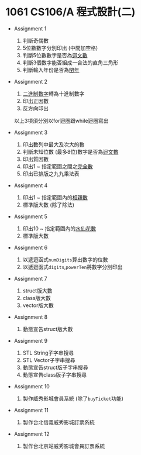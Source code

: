 # 1061 CS106/A 程式設計(二)
* Assignment 1
	1. 判斷奇偶數
	2. 5位數數字分別印出 (中間加空格)
	3. 判斷5位數數字是否為[迴文數](https://zh.wikipedia.org/wiki/回文数)
	4. 判斷3個數字能否組成一合法的直角三角形
	5. 判斷輸入年份是否為[閏年](https://zh.wikipedia.org/wiki/闰年)
* Assignment 2
	1. [二進制數字](https://zh.wikipedia.org/wiki/二进制#.E4.BA.8C.E8.BF.9B.E6.95.B8.E8.BD.AC.E6.88.90.E5.8D.81.E8.BF.9B.E6.95.B8)轉為十進制數字
	2. 印出正因數
	3. 反方向印出
	
	以上3項須分別以for迴圈跟while迴圈寫出
* Assignment 3
	1. 印出數列中最大及次大的數
	2. 判斷未知位數 (最多8位)數字是否為[迴文數](https://zh.wikipedia.org/wiki/回文数)
	3. 印出質因數
	4. 印出1 ~ 指定範圍之間之[完全數](https://zh.wikipedia.org/wiki/完全数)
	5. 印出已排版之九九乘法表
* Assignment 4 
	1. 印出1 ~ 指定範圍內的[相親數](https://zh.wikipedia.org/wiki/相亲数)
	2. 標準版大數 (除了除法)
* Assignment 5
	1. 印出10 ~ 指定範圍內的[水仙花數](https://zh.wikipedia.org/wiki/水仙花数)
	2. 標準版大數
* Assignment 6
	1. 以遞迴函式`numDigits`算出數字的位數
	2. 以遞迴函式`digits`,`powerTen`將數字分別印出
* Assignment 7
	1. struct版大數
	2. class版大數
	3. vector版大數
* Assignment 8
	1. 動態宣告struct版大數
* Assignment 9
	1. STL String子字串搜尋
	2. STL Vector子字串搜尋
	3. 動態宣告struct版子字串搜尋
	4. 動態宣告class版子字串搜尋
* Assignment 10
	1. 製作威秀影城會員系統 (除了`buyTicket`功能)
* Assignment 11
	1. 製作台北信義威秀影城訂票系統
* Assignment 12
	1.	製作台北京站威秀影城會員訂票系統